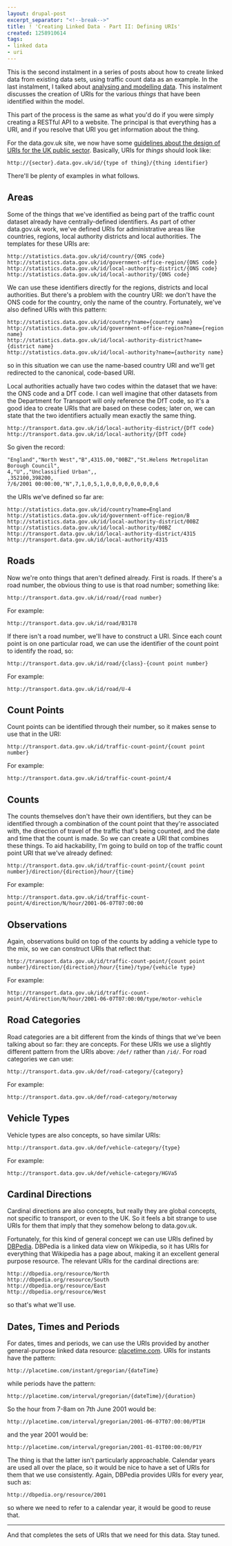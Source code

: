 ```yaml
---
layout: drupal-post
excerpt_separator: "<!--break-->"
title: ! 'Creating Linked Data - Part II: Defining URIs'
created: 1258910614
tags:
- linked data
- uri
---
```

This is the second instalment in a series of posts about how to create linked data from existing data sets, using traffic count data as an example. In the last instalment, I talked about [analysing and modelling data](http://www.jenitennison.com/blog/node/135). This instalment discusses the creation of URIs for the various *things* that have been identified within the model.

This part of the process is the same as what you'd do if you were simply creating a RESTful API to a website. The principal is that everything has a URI, and if you resolve that URI you get information about the thing.

<!--break-->

For the data.gov.uk site, we now have some [guidelines about the design of URIs for the UK public sector](http://www.cabinetoffice.gov.uk/media/308995/public_sector_uri.pdf). Basically, URIs for *things* should look like:

    http://{sector}.data.gov.uk/id/{type of thing}/{thing identifier}

There'll be plenty of examples in what follows.

## Areas ##

Some of the things that we've identified as being part of the traffic count dataset already have centrally-defined identifiers. As part of other data.gov.uk work, we've defined URIs for administrative areas like countries, regions, local authority districts and local authorities. The templates for these URIs are:

    http://statistics.data.gov.uk/id/country/{ONS code}
    http://statistics.data.gov.uk/id/government-office-region/{ONS code}
    http://statistics.data.gov.uk/id/local-authority-district/{ONS code}
    http://statistics.data.gov.uk/id/local-authority/{ONS code}

We can use these identifiers directly for the regions, districts and local authorities. But there's a problem with the country URI: we don't have the ONS code for the country, only the name of the country. Fortunately, we've also defined URIs with this pattern:

    http://statistics.data.gov.uk/id/country?name={country name}
    http://statistics.data.gov.uk/id/government-office-region?name={region name}
    http://statistics.data.gov.uk/id/local-authority-district?name={district name}
    http://statistics.data.gov.uk/id/local-authority?name={authority name}

so in this situation we can use the name-based country URI and we'll get redirected to the canonical, code-based URI.

Local authorities actually have two codes within the dataset that we have: the ONS code and a DfT code. I can well imagine that other datasets from the Department for Transport will only reference the DfT code, so it's a good idea to create URIs that are based on these codes; later on, we can state that the two identifiers actually mean exactly the same thing.

    http://transport.data.gov.uk/id/local-authority-district/{DfT code}
    http://transport.data.gov.uk/id/local-authority/{DfT code}

So given the record:

    "England","North West","B",4315.00,"00BZ","St.Helens Metropolitan Borough Council",
    4,"U",,"Unclassified Urban",,
    ,352100,398200,
    7/6/2001 00:00:00,"N",7,1,0,5,1,0,0,0,0,0,0,0,0,6

the URIs we've defined so far are:

    http://statistics.data.gov.uk/id/country?name=England
    http://statistics.data.gov.uk/id/government-office-region/B
    http://statistics.data.gov.uk/id/local-authority-district/00BZ
    http://statistics.data.gov.uk/id/local-authority/00BZ
    http://transport.data.gov.uk/id/local-authority-district/4315
    http://transport.data.gov.uk/id/local-authority/4315

## Roads ##

Now we're onto things that aren't defined already. First is roads. If there's a road number, the obvious thing to use is that road number; something like:

    http://transport.data.gov.uk/id/road/{road number}

For example:

    http://transport.data.gov.uk/id/road/B3178

If there isn't a road number, we'll have to construct a URI. Since each count point is on one particular road, we can use the identifier of the count point to identify the road, so:

    http://transport.data.gov.uk/id/road/{class}-{count point number}

For example:

    http://transport.data.gov.uk/id/road/U-4

## Count Points ##

Count points can be identified through their number, so it makes sense to use that in the URI:

    http://transport.data.gov.uk/id/traffic-count-point/{count point number}

For example:

    http://transport.data.gov.uk/id/traffic-count-point/4

## Counts ##

The counts themselves don't have their own identifiers, but they can be identified through a combination of the count point that they're associated with, the direction of travel of the traffic that's being counted, and the date and time that the count is made. So we can create a URI that combines these things. To aid hackability, I'm going to build on top of the traffic count point URI that we've already defined:

    http://transport.data.gov.uk/id/traffic-count-point/{count point number}/direction/{direction}/hour/{time}

For example:

    http://transport.data.gov.uk/id/traffic-count-point/4/direction/N/hour/2001-06-07T07:00:00

## Observations ##

Again, observations build on top of the counts by adding a vehicle type to the mix, so we can construct URIs that reflect that:

    http://transport.data.gov.uk/id/traffic-count-point/{count point number}/direction/{direction}/hour/{time}/type/{vehicle type}

For example:

    http://transport.data.gov.uk/id/traffic-count-point/4/direction/N/hour/2001-06-07T07:00:00/type/motor-vehicle

## Road Categories ##

Road categories are a bit different from the kinds of things that we've been talking about so far: they are concepts. For these URIs we use a slightly different pattern from the URIs above: `/def/` rather than `/id/`. For road categories we can use:

    http://transport.data.gov.uk/def/road-category/{category}

For example:

    http://transport.data.gov.uk/def/road-category/motorway

## Vehicle Types ##

Vehicle types are also concepts, so have similar URIs:

    http://transport.data.gov.uk/def/vehicle-category/{type}

For example:

    http://transport.data.gov.uk/def/vehicle-category/HGVa5

## Cardinal Directions ##

Cardinal directions are also concepts, but really they are global concepts, not specific to transport, or even to the UK. So it feels a bit strange to use URIs for them that imply that they somehow belong to data.gov.uk.

Fortunately, for this kind of general concept we can use URIs defined by [DBPedia](http://dbpedia.org). DBPedia is a linked data view on Wikipedia, so it has URIs for everything that Wikipedia has a page about, making it an excellent general purpose resource. The relevant URIs for the cardinal directions are:

    http://dbpedia.org/resource/North
    http://dbpedia.org/resource/South
    http://dbpedia.org/resource/East
    http://dbpedia.org/resource/West

so that's what we'll use.

## Dates, Times and Periods ##

For dates, times and periods, we can use the URIs provided by another general-purpose linked data resource: [placetime.com](http://www.placetime.com/). URIs for instants have the pattern:

    http://placetime.com/instant/gregorian/{dateTime}

while periods have the pattern:

    http://placetime.com/interval/gregorian/{dateTime}/{duration}

So the hour from 7-8am on 7th June 2001 would be:

    http://placetime.com/interval/gregorian/2001-06-07T07:00:00/PT1H

and the year 2001 would be:

    http://placetime.com/interval/gregorian/2001-01-01T00:00:00/P1Y

The thing is that the latter isn't particularly approachable. Calendar years are used all over the place, so it would be nice to have a set of URIs for them that we use consistently. Again, DBPedia provides URIs for every year, such as:

    http://dbpedia.org/resource/2001

so where we need to refer to a calendar year, it would be good to reuse that.

---

And that completes the sets of URIs that we need for this data. Stay tuned.
